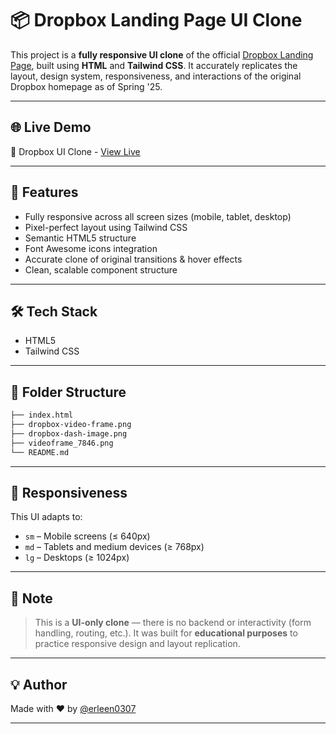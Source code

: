 # 📦 Dropbox Landing Page UI Clone

This project is a **fully responsive UI clone** of the official [Dropbox Landing Page](https://www.dropbox.com/), built using **HTML** and **Tailwind CSS**.
It accurately replicates the layout, design system, responsiveness, and interactions of the original Dropbox homepage as of Spring '25.

---

## 🌐 Live Demo

🔗 Dropbox UI Clone - [View Live](https://erleen0307.github.io/dropbox-landing-page-clone/)

---

## 🚀 Features

- Fully responsive across all screen sizes (mobile, tablet, desktop)
- Pixel-perfect layout using Tailwind CSS
- Semantic HTML5 structure
- Font Awesome icons integration
- Accurate clone of original transitions & hover effects
- Clean, scalable component structure

---

## 🛠 Tech Stack

- HTML5
- Tailwind CSS

---

## 📂 Folder Structure

```bash
├── index.html
├── dropbox-video-frame.png
├── dropbox-dash-image.png
├── videoframe_7846.png
└── README.md
````

---

## 📱 Responsiveness

This UI adapts to:

* `sm` – Mobile screens (≤ 640px)
* `md` – Tablets and medium devices (≥ 768px)
* `lg` – Desktops (≥ 1024px)

---

## 📌 Note

> This is a **UI-only clone** — there is no backend or interactivity (form handling, routing, etc.).
> It was built for **educational purposes** to practice responsive design and layout replication.

---

## 💡 Author

Made with ❤️ by [@erleen0307](https://github.com/erleen0307)

---
